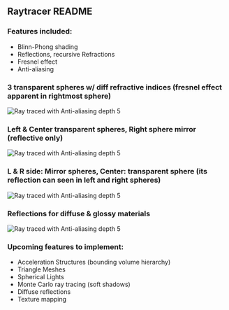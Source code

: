 ## Raytracer README
### Features included: 
* Blinn-Phong shading
* Reflections, recursive Refractions 
* Fresnel effect
* Anti-aliasing
### 3 transparent spheres w/ diff refractive indices (fresnel effect apparent in rightmost sphere)
![Ray traced with Anti-aliasing depth 5](https://github.com/Xavierkst/Raytracer_build/blob/Refactored_branch/testFile_1.jpg)
### Left & Center transparent spheres, Right sphere mirror (reflective only) 
![Ray traced with Anti-aliasing depth 5](https://github.com/Xavierkst/Raytracer_build/blob/Refactored_branch/testFile_AA_5.jpg)
### L & R side: Mirror spheres, Center: transparent sphere (its reflection can seen in left and right spheres) 
![Ray traced with Anti-aliasing depth 5](https://github.com/Xavierkst/Raytracer_build/blob/master/testFile_2.jpg)
### Reflections for diffuse & glossy materials
![Ray traced with Anti-aliasing depth 5](https://github.com/Xavierkst/Raytracer_build/blob/Refactored_branch/testFile_AA_5.jpg)
### Upcoming features to implement:  
* Acceleration Structures (bounding volume hierarchy)
* Triangle Meshes 
* Spherical Lights 
* Monte Carlo ray tracing (soft shadows) 
* Diffuse reflections
* Texture mapping
